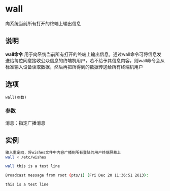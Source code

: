 wall
===

向系统当前所有打开的终端上输出信息

## 说明

**wall命令** 用于向系统当前所有打开的终端上输出信息。通过wall命令可将信息发送给每位同意接收公众信息的终端机用户，若不给予其信息内容，则wall命令会从标准输入设备读取数据，然后再把所得到的数据传送给所有终端机用户

## 选项

```
wall(参数)
```

### 参数  

消息：指定广播消息

## 实例

```sh
输入重定向，将wishes文件中内容广播到所有登陆的用户终端屏幕上
wall < /etc/wishes
```

```sh
wall this is a test line

Broadcast message from root (pts/1) (Fri Dec 20 11:36:51 2013):

this is a test line
```


